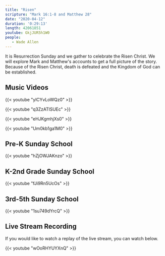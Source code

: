 ```yaml
---
title: "Risen"
scripture: "Mark 16:1-8 and Matthew 28"
date: "2020-04-12"
duration: '0:29:13' 
length: 42061851
youtube: GkjJUR5h1W0
people:
   - Wade Allen
---
```


It is Resurrection Sunday and we gather to celebrate the Risen Christ. We will explore Mark and Matthew's accounts to get a full picture of the story. Because of the Risen Christ, death is defeated and the Kingdom of God can be established.

## Music Videos

{{< youtube "ylCYvLoWQz0" >}}

{{< youtube "q3ZzATlSUEc" >}}

{{< youtube "eHJKgmhjXs0" >}}

{{< youtube "Um0kb1ga1M0" >}}

## Pre-K Sunday School

{{< youtube "hZjOWJAKnzo" >}}

## K-2nd Grade Sunday School

{{< youtube "fJi9Rn5UcOs" >}}

## 3rd-5th Sunday School

{{< youtube "1su749dYrcQ" >}}

## Live Stream Recording

If you would like to watch a replay of the live stream, you can watch below.

{{< youtube "wOoRHYUYXnQ" >}}

